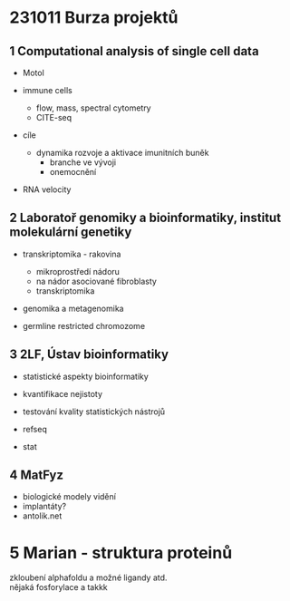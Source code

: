 # 231011 Burza projektů
## 1 Computational analysis of single cell data
- Motol

- immune cells
  - flow, mass, spectral cytometry
  - CITE-seq

- cíle
  - dynamika rozvoje a aktivace imunitních buněk
    - branche ve vývoji
    - onemocnění

- RNA velocity

## 2 Laboratoř genomiky a bioinformatiky, institut molekulární genetiky
- transkriptomika - rakovina
  - mikroprostředí nádoru
  - na nádor asociované fibroblasty
  - transkriptomika

- genomika a metagenomika

- germline restricted chromozome

## 3 2LF, Ústav bioinformatiky
- statistické aspekty bioinformatiky
- kvantifikace nejistoty
- testování kvality statistických nástrojů

- refseq
- stat

## 4 MatFyz
- biologické modely vidění
- implantáty?
- antolik.net

# 5 Marian - struktura proteinů
zkloubení alphafoldu a možné ligandy atd.  
nějaká fosforylace a takkk
